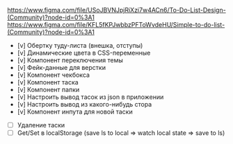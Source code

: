 https://www.figma.com/file/USoJBVNJpjRiXzi7w4ACn6/To-Do-List-Design-(Community)?node-id=0%3A1
https://www.figma.com/file/KFL5fKPJwbbzPFToWvdeHU/Simple-to-do-list-(Community)?node-id=0%3A1

- [v] Обертку туду-листа (внешка, отступы)
- [v] Динамические цвета в CSS-переменные
- [v] Компонент переключения темы
- [v] Фейк-данные для верстки
- [v] Компонент чекбокса
- [v] Компонент таска
- [v] Компонент папки
- [v] Настроить вывод тасок из json в приложении
- [v] Настроить вывод из какого-нибудь стора
- [v] Компонент инпута для новой таски
- [ ] Удаление таски
- [ ] Get/Set в localStorage (save ls to local => watch local state => save to ls)

